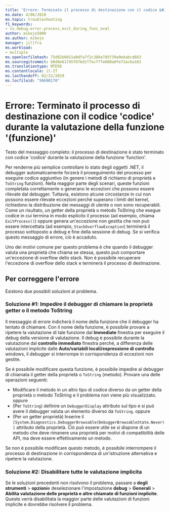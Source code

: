 ```yaml
---
title: 'Errore: Terminato il processo di destinazione con il codice &#39;codice&#39; durante la valutazione della funzione &#39;funzione&#39; | Microsoft Docs'
ms.date: 4/06/2018
ms.topic: troubleshooting
f1_keywords:
- vs.debug.error.process_exit_during_func_eval
author: mikejo5000
ms.author: mikejo
manager: jillfra
ms.workload:
- multiple
ms.openlocfilehash: 75d82b6011a0dfa7f2c388e7d5f39a9ebabcd663
ms.sourcegitcommit: b0d8e61745f67bd1f7ecf7fe080a0fe73ac6a181
ms.translationtype: MTE95
ms.contentlocale: it-IT
ms.lasthandoff: 02/22/2019
ms.locfileid: "56698170"
---
```

# <a name="error-the-target-process-exited-with-code-39code39-while-evaluating-the-function-39function39"></a>Errore: Terminato il processo di destinazione con il codice &#39;codice&#39; durante la valutazione della funzione &#39;(funzione)&#39;

Testo del messaggio completo: il processo di destinazione è stato terminato con codice 'codice' durante la valutazione della funzione 'function'.

Per renderne più semplice controllare lo stato degli oggetti .NET, il debugger automaticamente forzerà il proseguimento del processo per eseguire codice aggiuntivo (in genere i metodi di richiamo di proprietà e `ToString` funzioni). Nella maggior parte degli scenari, queste funzioni completata correttamente o generano le eccezioni che possono essere rilevate dal debugger. Tuttavia, esistono alcune circostanze in cui non possono essere rilevate eccezioni perché superano i limiti del kernel, richiedono la distribuzione dei messaggi di utente o non sono recuperabili. Come un risultato, un getter della proprietà o metodo ToString che esegue codice in cui termina in modo esplicito il processo (ad esempio, chiama `ExitProcess()`) oppure genera un'eccezione non gestita che non può essere intercettata (ad esempio, `StackOverflowException`) terminerà il processo sottoposto a debug e fine della sessione di debug. Se si verifica questo messaggio di errore, ciò è accaduto.

Uno dei motivi comune per questo problema è che quando il debugger valuta una proprietà che chiama se stessa, questo può comportare un'eccezione di overflow dello stack. Non è possibile recuperare l'eccezione di overflow dello stack e terminerà il processo di destinazione.

## <a name="to-correct-this-error"></a>Per correggere l'errore

Esistono due possibili soluzioni al problema.

### <a name="solution-1-prevent-the-debugger-from-calling-the-getter-property-or-tostring-method"></a>Soluzione #1: Impedire il debugger di chiamare la proprietà getter o il metodo ToString 

Il messaggio di errore indicherà il nome della funzione che il debugger ha tentato di chiamare. Con il nome della funzione, è possibile provare a ripetere la valutazione di tale funzione dal **Immediate** finestra per eseguire il debug della versione di valutazione. Il debug è possibile durante la valutazione dal **controllo immediato** finestra perché, a differenza delle valutazioni implicite dalle **Auto/variabili locali/espressione di controllo** windows, il debugger si interrompe in corrispondenza di eccezioni non gestite.

Se è possibile modificare questa funzione, è possibile impedire al debugger di chiamata il getter della proprietà o `ToString` (metodo). Provare una delle operazioni seguenti:

* Modificare il metodo in un altro tipo di codice diverso da un getter della proprietà o metodo ToString e il problema non viene più visualizzato.
    oppure
* (Per `ToString`) definire un `DebuggerDisplay` attributo sul tipo e si può avere il debugger valuta un elemento diverso da `ToString`.
    oppure
* (Per un getter proprietà) Inserire il `[System.Diagnostics.DebuggerBrowsable(DebuggerBrowsableState.Never)]` attributo della proprietà. Ciò può essere utile se si dispone di un metodo che deve rimanere una proprietà per motivi di compatibilità delle API, ma deve essere effettivamente un metodo.

Se non è possibile modificare questo metodo, è possibile interrompere il processo di destinazione in corrispondenza di un'istruzione alternativa e ripetere la valutazione.

### <a name="solution-2-disable-all-implicit-evaluation"></a>Soluzione #2: Disabilitare tutte le valutazione implicita

Se le soluzioni precedenti non risolvono il problema, passare a **degli strumenti** > **opzioni**e deselezionare l'impostazione **debug**  >   **Generali** > **Abilita valutazione delle proprietà e altre chiamate di funzioni implicite**. Questo verrà disabilitata la maggior parte delle valutazioni di funzioni implicite e dovrebbe risolvere il problema.
